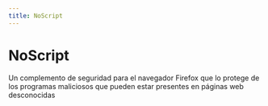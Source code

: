 ```yaml
---
title: NoScript
---
```

# NoScript 

Un complemento de seguridad para el navegador Firefox que lo protege de los programas maliciosos que pueden estar presentes en páginas web desconocidas